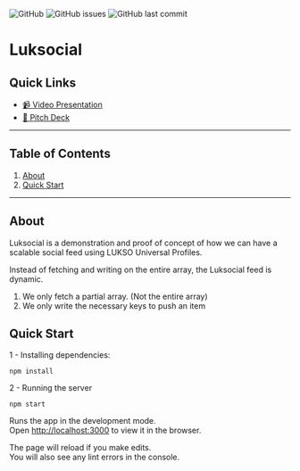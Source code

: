 ![GitHub](https://img.shields.io/github/license/strandgeek/luksocial) ![GitHub issues](https://img.shields.io/github/issues/strandgeek/luksocial) ![GitHub last commit](https://img.shields.io/github/last-commit/strandgeek/luksocial)

# Luksocial

## Quick Links
- [📹 Video Presentation](https://www.youtube.com/watch?v=hq-DFKXYCxg)
- [📕 Pitch Deck](https://drive.google.com/file/d/18soA1kOq_rN_GgGhK7clns8Q-IrOKXmn/view?usp=sharing)
--------

## Table of Contents
1. [About](#about)
2. [Quick Start](#quick-start)


--------

## About

Luksocial is a demonstration and proof of concept of how we can have a scalable social feed using LUKSO Universal Profiles.

Instead of fetching and writing on the entire array, the Luksocial feed is dynamic.

1. We only fetch a partial array. (Not the entire array)
2. We only write the necessary keys to push an item


## Quick Start

1 - Installing dependencies:

```
npm install
```

2 - Running the server

```
npm start
```

Runs the app in the development mode.\
Open [http://localhost:3000](http://localhost:3000) to view it in the browser.

The page will reload if you make edits.\
You will also see any lint errors in the console.
